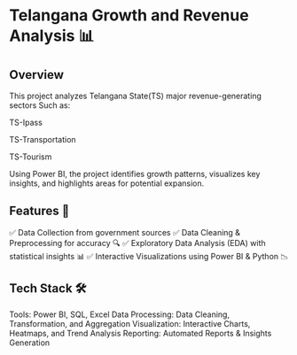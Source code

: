 
# Telangana Growth and Revenue Analysis 📊

## Overview

This project analyzes Telangana State(TS) major revenue-generating sectors Such as:

TS-Ipass 

TS-Transportation 

TS-Tourism

Using Power BI, the project identifies growth patterns, visualizes key insights, and highlights areas for potential expansion.

## Features 🚀

✅ Data Collection from government sources 
✅ Data Cleaning & Preprocessing for accuracy 🔍
✅ Exploratory Data Analysis (EDA) with statistical insights 📊
✅ Interactive Visualizations using Power BI & Python 📉

## Tech Stack 🛠️

Tools: Power BI, SQL, Excel
Data Processing: Data Cleaning, Transformation, and Aggregation
Visualization: Interactive Charts, Heatmaps, and Trend Analysis
Reporting: Automated Reports & Insights Generation
